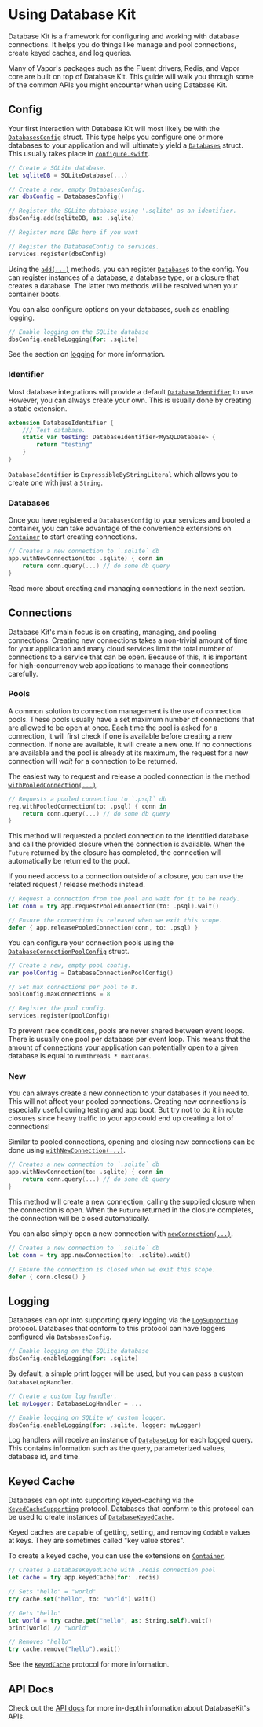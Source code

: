 # Using Database Kit

Database Kit is a framework for configuring and working with database connections. It helps you do things like manage and pool connections, create keyed caches, and log queries. 

Many of Vapor's packages such as the Fluent drivers, Redis, and Vapor core are built on top of Database Kit. This guide will walk you through some of the common APIs you might encounter when using Database Kit.

## Config

Your first interaction with Database Kit will most likely be with the [`DatabasesConfig`](#fixme) struct. This type helps you configure one or more databases to your application and will ultimately yield a [`Databases`](#fixme) struct. This usually takes place in [`configure.swift`](../getting-started/structure/#configureswift).

```swift
// Create a SQLite database.
let sqliteDB = SQLiteDatabase(...)

// Create a new, empty DatabasesConfig.
var dbsConfig = DatabasesConfig()

// Register the SQLite database using '.sqlite' as an identifier.
dbsConfig.add(sqliteDB, as: .sqlite)

// Register more DBs here if you want

// Register the DatabaseConfig to services.
services.register(dbsConfig)
```

Using the [`add(...)`](#fixme) methods, you can register [`Database`](#fixme)s to the config. You can register instances of a database, a database type, or a closure that creates a database. The latter two methods will be resolved when your container boots.

You can also configure options on your databases, such as enabling logging.

```swift
// Enable logging on the SQLite database
dbsConfig.enableLogging(for: .sqlite)
```

See the section on [logging](#logging) for more information.

### Identifier

Most database integrations will provide a default [`DatabaseIdentifier`](#fixme) to use. However, you can always create your own. This is usually done by creating a static extension.

```swift
extension DatabaseIdentifier {
    /// Test database.
    static var testing: DatabaseIdentifier<MySQLDatabase> {
        return "testing"
    }
}
```

`DatabaseIdentifier` is `ExpressibleByStringLiteral` which allows you to create one with just a `String`.

### Databases

Once you have registered a `DatabasesConfig` to your services and booted a container, you can take advantage of the convenience extensions on [`Container`](#fixme) to start creating connections.

```swift
// Creates a new connection to `.sqlite` db
app.withNewConnection(to: .sqlite) { conn in
    return conn.query(...) // do some db query
}
```

Read more about creating and managing connections in the next section.

## Connections

Database Kit's main focus is on creating, managing, and pooling connections. Creating new connections takes a non-trivial amount of time for your application and many cloud services limit the total number of connections to a service that can be open. Because of this, it is important for high-concurrency web applications to manage their connections carefully.

### Pools

A common solution to connection management is the use of connection pools. These pools usually have a set maximum number of connections that are allowed to be open at once. Each time the pool is asked for a connection, it will first check if one is available before creating a new connection. If none are available, it will create a new one. If no connections are available and the pool is already at its maximum, the request for a new connection will _wait_ for a connection to be returned. 

The easiest way to request and release a pooled connection is the method [`withPooledConnection(...)`](#fixme). 

```swift
// Requests a pooled connection to `.psql` db
req.withPooledConnection(to: .psql) { conn in
    return conn.query(...) // do some db query
}
```

This method will requested a pooled connection to the identified database and call the provided closure when the connection is available. When the `Future` returned by the closure has completed, the connection will automatically be returned to the pool.

If you need access to a connection outside of a closure, you can use the related request / release methods instead.

```swift
// Request a connection from the pool and wait for it to be ready.
let conn = try app.requestPooledConnection(to: .psql).wait()

// Ensure the connection is released when we exit this scope.
defer { app.releasePooledConnection(conn, to: .psql) }
```

You can configure your connection pools using the [`DatabaseConnectionPoolConfig`](#fixme) struct. 

```swift
// Create a new, empty pool config.
var poolConfig = DatabaseConnectionPoolConfig()

// Set max connections per pool to 8.
poolConfig.maxConnections = 8

// Register the pool config.
services.register(poolConfig)
```

To prevent race conditions, pools are never shared between event loops. There is usually one pool per database per event loop. This means that the amount of connections your application can potentially open to a given database is equal to `numThreads * maxConns`.

### New

You can always create a new connection to your databases if you need to. This will not affect your pooled connections. Creating new connections is especially useful during testing and app boot. But try not to do it in route closures since heavy traffic to your app could end up creating a lot of connections!

Similar to pooled connections, opening and closing new connections can be done using [`withNewConnection(...)`](#fixme). 

```swift
// Creates a new connection to `.sqlite` db
app.withNewConnection(to: .sqlite) { conn in
    return conn.query(...) // do some db query
}
```

This method will create a new connection, calling the supplied closure when the connection is open. When the `Future` returned in the closure completes, the connection will be closed automatically.

You can also simply open a new connection with [`newConnection(...)`](#fixme).

```swift
// Creates a new connection to `.sqlite` db
let conn = try app.newConnection(to: .sqlite).wait()

// Ensure the connection is closed when we exit this scope.
defer { conn.close() }
```

## Logging

Databases can opt into supporting query logging via the [`LogSupporting`](#fixme) protocol. Databases that conform to this protocol can have loggers [configured](#config) via `DatabasesConfig`.

```swift
// Enable logging on the SQLite database
dbsConfig.enableLogging(for: .sqlite)
```

By default, a simple print logger will be used, but you can pass a custom `DatabaseLogHandler`.

```swift
// Create a custom log handler.
let myLogger: DatabaseLogHandler = ...

// Enable logging on SQLite w/ custom logger.
dbsConfig.enableLogging(for: .sqlite, logger: myLogger)
```

Log handlers will receive an instance of [`DatabaseLog`](#fixme) for each logged query. This contains information such as the query, parameterized values, database id, and time.

## Keyed Cache

Databases can opt into supporting keyed-caching via the [`KeyedCacheSupporting`](#fixme) protocol. Databases that conform to this protocol can be used to create instances of [`DatabaseKeyedCache`](#fixme).

Keyed caches are capable of getting, setting, and removing `Codable` values at keys. They are sometimes called "key value stores".

To create a keyed cache, you can use the extensions on [`Container`](#fixme).

```swift
// Creates a DatabaseKeyedCache with .redis connection pool
let cache = try app.keyedCache(for: .redis)

// Sets "hello" = "world"
try cache.set("hello", to: "world").wait()

// Gets "hello"
let world = try cache.get("hello", as: String.self).wait()
print(world) // "world"

// Removes "hello"
try cache.remove("hello").wait()
```

See the [`KeyedCache`](#fixme) protocol for more information.

## API Docs

Check out the [API docs](https://api.vapor.codes/database-kit/latest/DatabaseKit/index.html) for more in-depth information about DatabaseKit's APIs.
